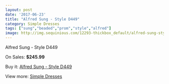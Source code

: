 ```yaml
---
layout: post
date: '2017-06-23'
title: "Alfred Sung - Style D449"
category: Simple Dresses
tags: ["sung","beaded","prom","style","alfred"]
image: http://img.sequinious.com/12293-thickbox_default/alfred-sung-style-d449.jpg
---
```

Alfred Sung - Style D449

On Sales: **$245.99**
<a href="https://www.sequinious.com/simple-dresses/5769-alfred-sung-style-d449.html"><amp-img layout="responsive" width="600" height="600" src="//img.sequinious.com/12293-thickbox_default/alfred-sung-style-d449.jpg" alt="Alfred Sung - Style D449 0" /></a>
<a href="https://www.sequinious.com/simple-dresses/5769-alfred-sung-style-d449.html"><amp-img layout="responsive" width="600" height="600" src="//img.sequinious.com/12294-thickbox_default/alfred-sung-style-d449.jpg" alt="Alfred Sung - Style D449 1" /></a>

Buy it: [Alfred Sung - Style D449](https://www.sequinious.com/simple-dresses/5769-alfred-sung-style-d449.html "Alfred Sung - Style D449")

View more: [Simple Dresses](https://www.sequinious.com/5-simple-dresses "Simple Dresses")